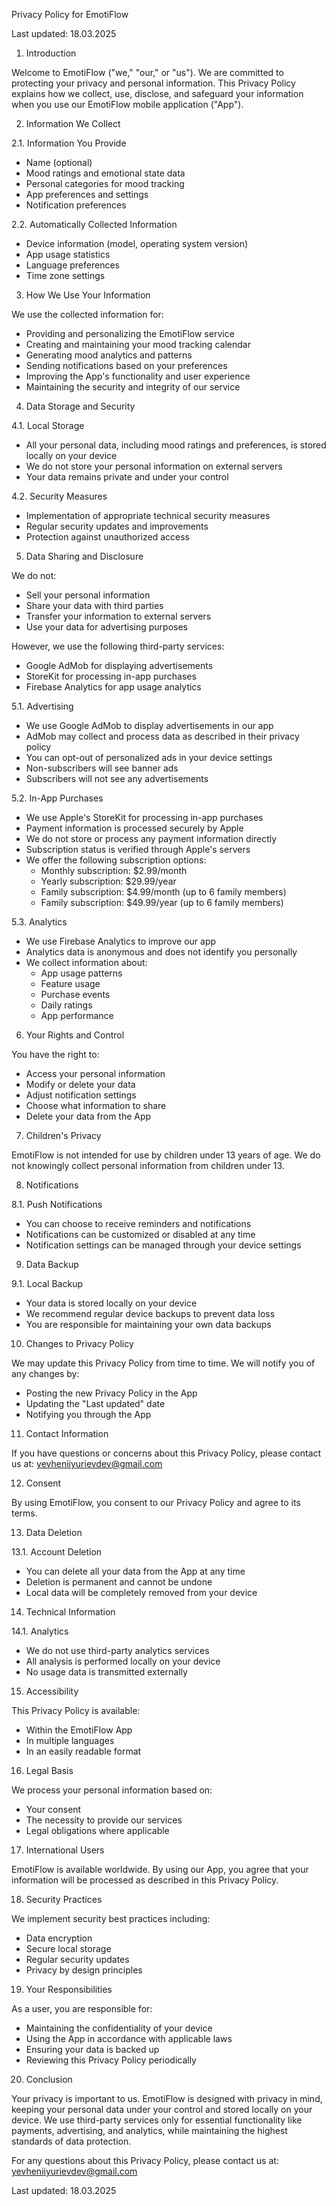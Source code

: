 Privacy Policy for EmotiFlow

Last updated: 18.03.2025

1. Introduction

Welcome to EmotiFlow ("we," "our," or "us"). We are committed to protecting your privacy and personal information. This Privacy Policy explains how we collect, use, disclose, and safeguard your information when you use our EmotiFlow mobile application ("App").

2. Information We Collect

2.1. Information You Provide
- Name (optional)
- Mood ratings and emotional state data
- Personal categories for mood tracking
- App preferences and settings
- Notification preferences

2.2. Automatically Collected Information
- Device information (model, operating system version)
- App usage statistics
- Language preferences
- Time zone settings

3. How We Use Your Information

We use the collected information for:
- Providing and personalizing the EmotiFlow service
- Creating and maintaining your mood tracking calendar
- Generating mood analytics and patterns
- Sending notifications based on your preferences
- Improving the App's functionality and user experience
- Maintaining the security and integrity of our service

4. Data Storage and Security

4.1. Local Storage
- All your personal data, including mood ratings and preferences, is stored locally on your device
- We do not store your personal information on external servers
- Your data remains private and under your control

4.2. Security Measures
- Implementation of appropriate technical security measures
- Regular security updates and improvements
- Protection against unauthorized access

5. Data Sharing and Disclosure

We do not:
- Sell your personal information
- Share your data with third parties
- Transfer your information to external servers
- Use your data for advertising purposes

However, we use the following third-party services:
- Google AdMob for displaying advertisements
- StoreKit for processing in-app purchases
- Firebase Analytics for app usage analytics

5.1. Advertising
- We use Google AdMob to display advertisements in our app
- AdMob may collect and process data as described in their privacy policy
- You can opt-out of personalized ads in your device settings
- Non-subscribers will see banner ads
- Subscribers will not see any advertisements

5.2. In-App Purchases
- We use Apple's StoreKit for processing in-app purchases
- Payment information is processed securely by Apple
- We do not store or process any payment information directly
- Subscription status is verified through Apple's servers
- We offer the following subscription options:
  * Monthly subscription: $2.99/month
  * Yearly subscription: $29.99/year
  * Family subscription: $4.99/month (up to 6 family members)
  * Family subscription: $49.99/year (up to 6 family members)

5.3. Analytics
- We use Firebase Analytics to improve our app
- Analytics data is anonymous and does not identify you personally
- We collect information about:
  * App usage patterns
  * Feature usage
  * Purchase events
  * Daily ratings
  * App performance

6. Your Rights and Control

You have the right to:
- Access your personal information
- Modify or delete your data
- Adjust notification settings
- Choose what information to share
- Delete your data from the App

7. Children's Privacy

EmotiFlow is not intended for use by children under 13 years of age. We do not knowingly collect personal information from children under 13.

8. Notifications

8.1. Push Notifications
- You can choose to receive reminders and notifications
- Notifications can be customized or disabled at any time
- Notification settings can be managed through your device settings

9. Data Backup

9.1. Local Backup
- Your data is stored locally on your device
- We recommend regular device backups to prevent data loss
- You are responsible for maintaining your own data backups

10. Changes to Privacy Policy

We may update this Privacy Policy from time to time. We will notify you of any changes by:
- Posting the new Privacy Policy in the App
- Updating the "Last updated" date
- Notifying you through the App

11. Contact Information

If you have questions or concerns about this Privacy Policy, please contact us at: yevheniiyurievdev@gmail.com

12. Consent

By using EmotiFlow, you consent to our Privacy Policy and agree to its terms.

13. Data Deletion

13.1. Account Deletion
- You can delete all your data from the App at any time
- Deletion is permanent and cannot be undone
- Local data will be completely removed from your device

14. Technical Information

14.1. Analytics
- We do not use third-party analytics services
- All analysis is performed locally on your device
- No usage data is transmitted externally

15. Accessibility

This Privacy Policy is available:
- Within the EmotiFlow App
- In multiple languages
- In an easily readable format

16. Legal Basis

We process your personal information based on:
- Your consent
- The necessity to provide our services
- Legal obligations where applicable

17. International Users

EmotiFlow is available worldwide. By using our App, you agree that your information will be processed as described in this Privacy Policy.

18. Security Practices

We implement security best practices including:
- Data encryption
- Secure local storage
- Regular security updates
- Privacy by design principles

19. Your Responsibilities

As a user, you are responsible for:
- Maintaining the confidentiality of your device
- Using the App in accordance with applicable laws
- Ensuring your data is backed up
- Reviewing this Privacy Policy periodically

20. Conclusion

Your privacy is important to us. EmotiFlow is designed with privacy in mind, keeping your personal data under your control and stored locally on your device. We use third-party services only for essential functionality like payments, advertising, and analytics, while maintaining the highest standards of data protection.

For any questions about this Privacy Policy, please contact us at: yevheniiyurievdev@gmail.com

Last updated: 18.03.2025
